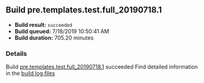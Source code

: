 ## Build pre.templates.test.full_20190718.1
- **Build result:** `succeeded`
- **Build queued:** 7/18/2019 10:50:41 AM
- **Build duration:** 705.20 minutes
### Details
Build [pre.templates.test.full_20190718.1](https://winappstudio.visualstudio.com/web/build.aspx?pcguid=a4ef43be-68ce-4195-a619-079b4d9834c2&builduri=vstfs%3a%2f%2f%2fBuild%2fBuild%2f29770) succeeded
Find detailed information in the [build log files](https://uwpctdiags.blob.core.windows.net/buildlogs/pre.templates.test.full_20190718.1_logs.zip)
